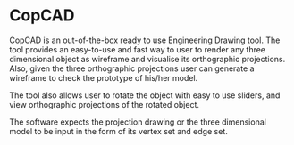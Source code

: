 # CopCAD
CopCAD is an out-of-the-box ready to use Engineering Drawing tool. The tool provides an easy-to-use and fast way to user to render any three dimensional object as wireframe and visualise its orthographic projections. Also, given the three orthographic projections user can generate a wireframe to check the prototype of his/her model. 

The tool also allows user to rotate the object with easy to use sliders, and view orthographic projections of the rotated object.  

The software expects the projection drawing or the three dimensional model to be input in the form of its vertex set and edge set.
